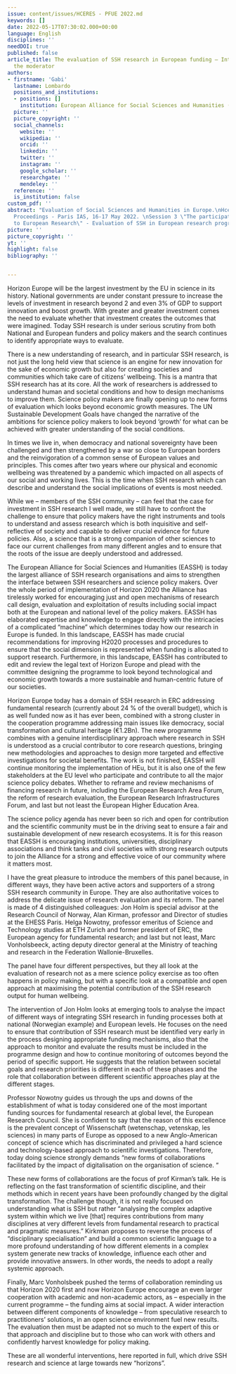 ```yaml
---
issue: content/issues/HCERES - PFUE 2022.md
keywords: []
date: 2022-05-17T07:30:02.000+00:00
language: English
disciplines: ''
needDOI: true
published: false
article_title: The evaluation of SSH research in European funding – Introduction of
  the moderator
authors:
- firstname: 'Gabi'
  lastname: Lombardo
  positions_and_institutions:
  - positions: []
    institution: European Alliance for Social Sciences and Humanities (EASSH), France
  picture: ''
  picture_copyright: ''
  social_channels:
    website: ''
    wikipedia: ''
    orcid: ''
    linkedin: ''
    twitter: ''
    instagram: ''
    google_scholar: ''
    researchgate: ''
    mendeley: ''
  reference: ''
  is_institution: false
custom_pdf: ''
abstract: "Evaluation of Social Sciences and Humanities in Europe.\nHcéres Colloquium
  Proceedings - Paris IAS, 16-17 May 2022. \nSession 3 \"The participation of SSH
  to European Research\" - Evaluation of SSH in European research programs - Introduction"
picture: ''
picture_copyright: ''
yt: ''
highlight: false
bibliography: ''


---
```

Horizon Europe will be the largest investment by the EU in science in its history. National governments are under constant pressure to increase the levels of investment in research beyond 2 and even 3% of GDP to support innovation and boost growth. With greater and greater investment comes the need to evaluate whether that investment creates the outcomes that were imagined. Today SSH research is under serious scrutiny from both National and European funders and policy makers and the search continues to identify appropriate ways to evaluate.

There is a new understanding of research, and in particular SSH research, is not just the long held view that science is an engine for new innovation for the sake of economic growth but also for creating societies and communities which take care of citizens’ wellbeing. This is a mantra that SSH research has at its core. All the work of researchers is addressed to understand human and societal conditions and how to design mechanisms to improve them. Science policy makers are finally opening up to new forms of evaluation which looks beyond economic growth measures. The UN Sustainable Development Goals have changed the narrative of the ambitions for science policy makers to look beyond ‘growth’ for what can be achieved with greater understanding of the social conditions.

In times we live in, when democracy and national sovereignty have been challenged and then strengthened by a war so close to European borders and the reinvigoration of a common sense of European values and principles. This comes after two years where our physical and economic wellbeing was threatened by a pandemic which impacted on all aspects of our social and working lives. This is the time when SSH research which can describe and understand the social implications of events is most needed.

While we – members of the SSH community – can feel that the case for investment in SSH research I well made, we still have to confront the challenge to ensure that policy makers have the right instruments and tools to understand and assess research which is both inquisitive and self-reflective of society and capable to deliver crucial evidence for future policies. Also, a science that is a strong companion of other sciences to face our current challenges from many different angles and to ensure that the roots of the issue are deeply understood and addressed.

The European Alliance for Social Sciences and Humanities (EASSH) is today the largest alliance of SSH research organisations and aims to strengthen the interface between SSH researchers and science policy makers. Over the whole period of implementation of Horizon 2020 the Alliance has tirelessly worked for encouraging just and open mechanisms of research call design, evaluation and exploitation of results including social impact both at the European and national level of the policy makers. EASSH has elaborated expertise and knowledge to engage directly with the intricacies of a complicated “machine” which determines today how our research in Europe is funded. In this landscape, EASSH has made crucial recommendations for improving H2020 processes and procedures to ensure that the social dimension is represented when funding is allocated to support research. Furthermore, in this landscape, EASSH has contributed to edit and review the legal text of Horizon Europe and plead with the committee designing the programme to look beyond technological and economic growth towards a more sustainable and human-centric future of our societies.

Horizon Europe today has a domain of SSH research in ERC addressing fundamental research (currently about 24 % of the overall budget), which is as well funded now as it has ever been, combined with a strong cluster in the cooperation programme addressing main issues like democracy, social transformation and cultural heritage (€1.2Bn). The new programme combines with a genuine interdisciplinary approach where research in SSH is understood as a crucial contributor to core research questions, bringing new methodologies and approaches to design more targeted and effective investigations for societal benefits. The work is not finished, EASSH will continue monitoring the implementation of HEu, but it is also one of the few stakeholders at the EU level who participate and contribute to all the major science policy debates. Whether to reframe and review mechanisms of financing research in future, including the European Research Area Forum, the reform of research evaluation, the European Research Infrastructures Forum, and last but not least the European Higher Education Area.

The science policy agenda has never been so rich and open for contribution and the scientific community must be in the driving seat to ensure a fair and sustainable development of new research ecosystems. It is for this reason that EASSH is encouraging institutions, universities, disciplinary associations and think tanks and civil societies with strong research outputs to join the Alliance for a strong and effective voice of our community where it matters most.

I have the great pleasure to introduce the members of this panel because, in different ways, they have been active actors and supporters of a strong SSH research community in Europe. They are also authoritative voices to address the delicate issue of research evaluation and its reform. The panel is made of 4 distinguished colleagues: Jon Holm is special advisor at the Research Council of Norway, Alan Kirman, professor and Director of studies at the EHESS Paris. Helga Nowotny, professor emeritus of Science and Technology studies at ETH Zurich and former president of ERC, the European agency for fundamental research; and last but not least, Marc Vonholsbeeck, acting deputy director general at the Ministry of teaching and research in the Federation Wallonie-Bruxelles.

The panel have four different perspectives, but they all look at the evaluation of research not as a mere science policy exercise as too often happens in policy making, but with a specific look at a compatible and open approach at maximising the potential contribution of the SSH research output for human wellbeing.

The intervention of Jon Holm looks at emerging tools to analyse the impact of different ways of integrating SSH research in funding processes both at national (Norwegian example) and European levels. He focuses on the need to ensure that contribution of SSH research must be identified very early in the process designing appropriate funding mechanisms, also that the approach to monitor and evaluate the results must be included in the programme design and how to continue monitoring of outcomes beyond the period of specific support. He suggests that the relation between societal goals and research priorities is different in each of these phases and the role that collaboration between different scientific approaches play at the different stages.

Professor Nowotny guides us through the ups and downs of the establishment of what is today considered one of the most important funding sources for fundamental research at global level, the European Research Council. She is confident to say that the reason of this excellence is the prevalent concept of Wissenschaft (wetenschap, vetenskap, les sciences) in many parts of Europe as opposed to a new Anglo-American concept of science which has discriminated and privileged a hard science and technology-based approach to scientific investigations. Therefore, today doing science strongly demands “new forms of collaborations facilitated by the impact of digitalisation on the organisation of science. “

These new forms of collaborations are the focus of prof Kirman’s talk. He is reflecting on the fast transformation of scientific discipline, and their methods which in recent years have been profoundly changed by the digital transformation. The challenge though, it is not really focused on understanding what is SSH but rather “analysing the complex adaptive system within which we live \[that\] requires contributions from many disciplines at very different levels from fundamental research to practical and pragmatic measures.” Kirkman proposes to reverse the process of “disciplinary specialisation” and build a common scientific language to a more profound understanding of how different elements in a complex system generate new tracks of knowledge, influence each other and provide innovative answers. In other words, the needs to adopt a really systemic approach.

Finally, Marc Vonholsbeek pushed the terms of collaboration reminding us that Horizon 2020 first and now Horizon Europe encourage an even larger cooperation with academic and non-academic actors, as – especially in the current programme – the funding aims at social impact. A wider interaction between different components of knowledge – from speculative research to practitioners’ solutions, in an open science environment fuel new results. The evaluation then must be adapted not so much to the expert of this or that approach and discipline but to those who can work with others and confidently harvest knowledge for policy making.

These are all wonderful interventions, here reported in full, which drive SSH research and science at large towards new “horizons”.